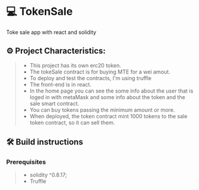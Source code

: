 # 💻 TokenSale
Toke sale app with react and solidity

## ⚙️ Project Characteristics:
> - This project has its own erc20 token.
> - The tokeSale contract is for buying MTE for a wei amout.
> - To deploy and test the contracts, I'm using truffle
> - The front-end is in react.
> - In the home page you can see the some info about the user that is loged in with metaMask and some info about the token and the sale smart contract.
> - You can buy tokens passing the minimum amount or more.
> - When deployed, the token contract mint 1000 tokens to the sale token contract, so it can sell them.

## 🛠️ Build instructions
### Prerequisites
> - solidity ^0.8.17;
> - Truffle

